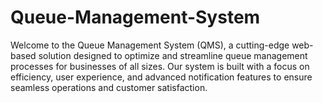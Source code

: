 # Queue-Management-System
Welcome to the Queue Management System (QMS), a cutting-edge web-based solution designed to optimize and streamline queue management processes for businesses of all sizes. Our system is built with a focus on efficiency, user experience, and advanced notification features to ensure seamless operations and customer satisfaction.

